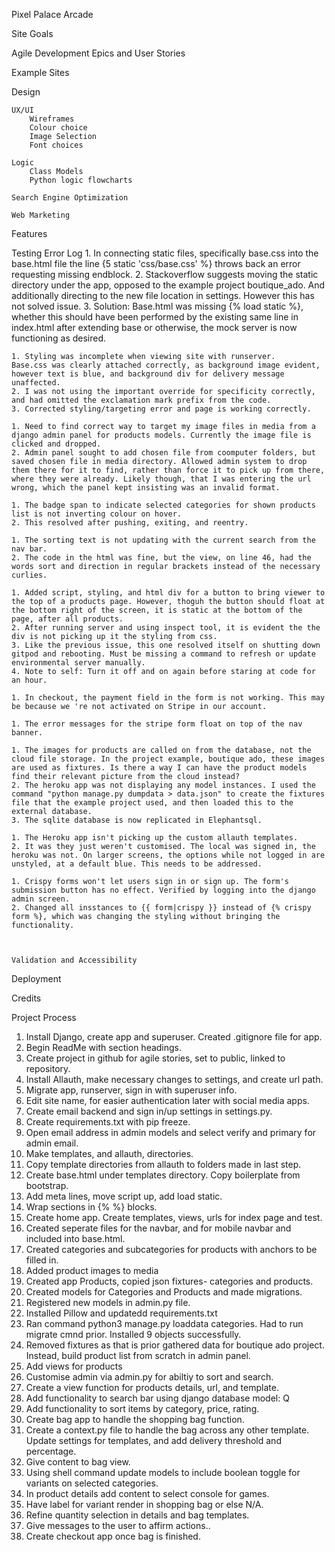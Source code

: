 Pixel Palace Arcade

Site Goals

Agile Development
    Epics and User Stories

Example Sites

Design 

    UX/UI
        Wireframes
        Colour choice
        Image Selection
        Font choices

    Logic
        Class Models
        Python logic flowcharts

    Search Engine Optimization

    Web Marketing

Features

Testing
    Error Log
    1. In connecting static files, specifically base.css into the base.html file the line {5 static 'css/base.css' %} throws back an error requesting missing endblock.
    2. Stackoverflow suggests moving the static directory under the app, opposed to the example project boutique_ado. And additionally directing to the new file location in settings. However this has not solved issue.
    3. Solution: Base.html was missing {% load static %}, whether this should have been performed by the existing same line in index.html after extending base or otherwise, the mock server is now functioning as desired.

    1. Styling was incomplete when viewing site with runserver.
    Base.css was clearly attached correctly, as background image evident, however text is blue, and background div for delivery message unaffected.
    2. I was not using the important override for specificity correctly, and had omitted the exclamation mark prefix from the code.
    3. Corrected styling/targeting error and page is working correctly. 

    1. Need to find correct way to target my image files in media from a django admin panel for products models. Currently the image file is clicked and dropped.
    2. Admin panel sought to add chosen file from coomputer folders, but saved chosen file in media directory. Allowed admin system to drop them there for it to find, rather than force it to pick up from there, where they were already. Likely though, that I was entering the url wrong, which the panel kept insisting was an invalid format.

    1. The badge span to indicate selected categories for shown products list is not inverting colour on hover.
    2. This resolved after pushing, exiting, and reentry.

    1. The sorting text is not updating with the current search from the nav bar.
    2. The code in the html was fine, but the view, on line 46, had the words sort and direction in regular brackets instead of the necessary curlies.

    1. Added script, styling, and html div for a button to bring viewer to the top of a products page. However, thoguh the button should float at the bottom right of the screen, it is static at the bottom of the page, after all products.
    2. After running server and using inspect tool, it is evident the the div is not picking up it the styling from css.
    3. Like the previous issue, this one resolved itself on shutting down gitpod and rebooting. Must be missing a command to refresh or update environmental server manually.
    4. Note to self: Turn it off and on again before staring at code for an hour.

    1. In checkout, the payment field in the form is not working. This may be because we 're not activated on Stripe in our account.

    1. The error messages for the stripe form float on top of the nav banner.

    1. The images for products are called on from the database, not the cloud file storage. In the project example, boutique ado, these images are used as fixtures. Is there a way I can have the product models find their relevant picture from the cloud instead?
    2. The heroku app was not displaying any model instances. I used the command "python manage.py dumpdata > data.json" to create the fixtures file that the example project used, and then loaded this to the external database.
    3. The sqlite database is now replicated in Elephantsql.

    1. The Heroku app isn't picking up the custom allauth templates.
    2. It was they just weren't customised. The local was signed in, the heroku was not. On larger screens, the options while not logged in are unstyled, at a default blue. This needs to be addressed.

    1. Crispy forms won't let users sign in or sign up. The form's submission button has no effect. Verified by logging into the django admin screen.
    2. Changed all insstances to {{ form|crispy }} instead of {% crispy form %}, which was changing the styling without bringing the functionality.



    Validation and Accessibility

Deployment

Credits

Project Process
1. Install Django, create app and superuser. Created .gitignore file for app.
2. Begin ReadMe with section headings.
3. Create project in github for agile stories, set to public, linked to repository.
4. Install Allauth, make necessary changes to settings, and create url path.
5. Migrate app, runserver, sign in with superuser info.
6. Edit site name, for easier authentication later with social media apps.
7. Create email backend and sign in/up settings in settings.py.
8. Create requirements.txt with pip freeze.
9. Open email address in admin models and select verify and primary for admin email.
10. Make templates, and allauth, directories.
11. Copy template directories from allauth to folders made in last step.
12. Create base.html under templates directory. Copy boilerplate from bootstrap.
13. Add meta lines, move script up, add load static.
14. Wrap sections in {% %} blocks.
15. Create home app. Create templates, views, urls for index page and test.
16. Created seperate files for the navbar, and for mobile navbar and included into base.html.
17. Created categories and subcategories for products with anchors to be filled in.
18. Added product images to media
19. Created app Products, copied json fixtures- categories and products.
20. Created models for Categories and Products and made migrations.
21. Registered new models in admin.py file.
22. Installed Pillow and updatedd requirements.txt
23. Ran command python3 manage.py loaddata categories. Had to run migrate cmnd prior. Installed 9 objects successfully.
24. Removed fixtures as that is prior gathered data for boutique ado project. Instead, build product list from scratch in admin panel.
25. Add views for products
26. Customise admin via admin.py for abiltiy to sort and search.
27. Create a view function for products details, url, and template.
28. Add functionality to search bar using django database model: Q
29. Add functionality to sort items by category, price, rating.
30. Create bag app to handle the shopping bag function.
31. Create a context.py file to handle the bag across any other template. Update settings for templates, and add delivery threshold and percentage.
32. Give content to bag view.
33. Using shell command update models to include boolean toggle for variants on selected categories.
34. In product details add content to select console for games.
35. Have label for variant render in shopping bag or else N/A.
36. Refine quantity selection in details and bag templates.
37. Give messages to the user to affirm actions..
38. Create checkout app once bag is finished.